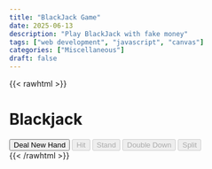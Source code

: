 ```yaml
---
title: "BlackJack Game"
date: 2025-06-13
description: "Play BlackJack with fake money"
tags: ["web development", "javascript", "canvas"]
categories: ["Miscellaneous"]
draft: false
---
```


{{< rawhtml >}}
<!DOCTYPE html>
<html lang="en">
<head>
    <meta charset="UTF-8">
    <meta name="viewport" content="width=device-width, initial-scale=1.0">
    <title>Blackjack Canvas Game</title>
    <link rel="stylesheet" href="/css/blackjack.css">
</head>
<body>
    <div class="game-wrapper">
        <h1>Blackjack</h1>
        <canvas id="gameCanvas" width="800" height="600"></canvas>
        <div class="controls">
            <div class="game-controls">
                <button id="deal-btn">Deal New Hand</button>
                <button id="hit-btn" disabled>Hit</button>
                <button id="stand-btn" disabled>Stand</button>
                <button id="double-down-btn" disabled>Double Down</button>
                <button id="split-btn" disabled>Split</button>
            </div>
        </div>
    </div>
    <script src="/js/blackjack.js"></script>
</body>
</html>
{{< /rawhtml >}} 